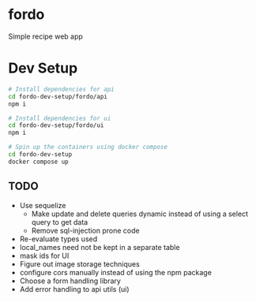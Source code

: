 # fordo

Simple recipe web app

# Dev Setup

```sh
# Install dependencies for api
cd fordo-dev-setup/fordo/api
npm i

# Install dependencies for ui
cd fordo-dev-setup/fordo/ui
npm i

# Spin up the containers using docker compose
cd fordo-dev-setup
docker compose up
```

## TODO

- Use sequelize
  - Make update and delete queries dynamic instead of using a select query to get data
  - Remove sql-injection prone code
- Re-evaluate types used
- local_names need not be kept in a separate table
- mask ids for UI
- Figure out image storage techniques
- configure cors manually instead of using the npm package
- Choose a form handling library
- Add error handling to api utils (ui)
